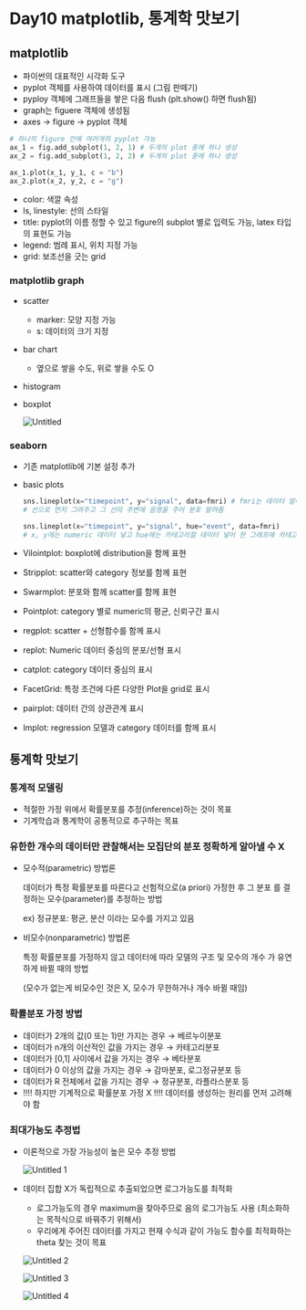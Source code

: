 # Day10 matplotlib, 통계학 맛보기

## matplotlib

- 파이썬의 대표적인 시각화 도구
- pyplot 객체를 사용하여 데이터를 표시 (그림 판떼기)
- pyploy 객체에 그래프들을 쌓은 다음 flush (plt.show() 하면 flush됨)
- graph는 figuere 객체에 생성됨
- axes → figure → pyplot 객체

```python
# 하나의 figure 안에 여러개의 pyplot 가능
ax_1 = fig.add_subplot(1, 2, 1) # 두개의 plot 중에 하나 생성
ax_2 = fig.add_subplot(1, 2, 2) # 두개의 plot 중에 하나 생성

ax_1.plot(x_1, y_1, c = "b")
ax_2.plot(x_2, y_2, c = "g")
```

- color: 색깔 속성
- ls, linestyle: 선의 스타일
- title: pyplot의 이름 정할 수 있고 figure의 subplot 별로 입력도 가능, latex 타입의 표현도 가능
- legend: 범례 표시, 위치 지정 가능
- grid: 보조선을 긋는 grid

### matplotlib graph

- scatter
    - marker: 모양 지정 가능
    - s: 데이터의 크기 지정
- bar chart
    
    - 옆으로 쌓을 수도, 위로 쌓을 수도 O
- histogram
- boxplot

    ![Untitled](https://user-images.githubusercontent.com/73166743/106468881-d93ced00-64e1-11eb-8848-22f166a101d8.png)

### seaborn

- 기존 matplotlib에 기본 설정 추가
- basic plots

    ```python
    sns.lineplot(x="timepoint", y="signal", data=fmri) # fmri는 데이터 알아서 정렬
    # 선으로 먼저 그려주고 그 선의 주변에 음영을 주어 분포 알려줌

    sns.lineplot(x="timepoint", y="signal", hue="event", data=fmri)
    # x, y에는 numeric 데이터 넣고 hue에는 카테고리컬 데이터 넣어 한 그래프에 카테고리 별로 그래프 그림
    ```

- Vilointplot: boxplot에 distribution을 함께 표현
- Stripplot: scatter와 category 정보를 함께 표현
- Swarmplot: 분포와 함께 scatter를 함께 표현
- Pointplot: category 별로 numeric의 평균, 신뢰구간 표시
- regplot: scatter + 선형함수를 함께 표시
- replot: Numeric 데이터 중심의 분포/선형 표시
- catplot: category 데이터 중심의 표시
- FacetGrid: 특정 조건에 다른 다양한 Plot을 grid로 표시
- pairplot: 데이터 간의 상관관계 표시
- Implot: regression 모델과 category 데이터를 함께 표시

## 통계학 맛보기

### 통계적 모델링

- 적절한 가정 위에서 확률분포를 추정(inference)하는 것이 목표
- 기계학습과 통계학이 공통적으로 추구하는 목표

### 유한한 개수의 데이터만 관찰해서는 모집단의 분포 정확하게 알아낼 수 X

- 모수적(parametric) 방법론

    데이터가 특정 확률분포를 따른다고 선험적으로(a priori) 가정한 후 그 분포 를 결정하는 모수(parameter)를 추정하는 방법

    ex) 정규분포: 평균, 분산 이라는 모수를 가지고 있음

- 비모수(nonparametric) 방법론

    특정 확률분포를 가정하지 않고 데이터에 따라 모델의 구조 및 모수의 개수 가 유연하게 바뀔 때의 방법

    (모수가 없는게 비모수인 것은 X, 모수가 무한하거나 개수 바뀔 때임)

### 확률분포 가정 방법

- 데이터가 2개의 값(0 또는 1)만 가지는 경우 → 베르누이분포
- 데이터가 n개의 이산적인 값을 가지는 경우 → 카테고리분포
- 데이터가 [0,1] 사이에서 값을 가지는 경우 → 베타분포
- 데이터가 0 이상의 값을 가지는 경우 → 감마분포, 로그정규분포 등
- 데이터가 R 전체에서 값을 가지는 경우 → 정규분포, 라플라스분포 등
- !!!! 하지만 기계적으로 확률분포 가정 X !!!! 데이터를 생성하는 원리를 먼저 고려해야 함

### 최대가능도 추정법

- 이론적으로 가장 가능성이 높은 모수 추정 방법

    ![Untitled 1](https://user-images.githubusercontent.com/73166743/106468893-dc37dd80-64e1-11eb-8c7d-0461cdc3b229.png)

- 데이터 집합 X가 독립적으로 추출되었으면 로그가능도를 최적화
    - 로그가능도의 경우 maximum을 찾아주므로 음의 로그가능도 사용 (최소화하는 목적식으로 바꿔주기 위해서)
    - 우리에게 주어진 데이터를 가지고 현재 수식과 같이 가능도 함수를 최적화하는 theta 찾는 것이 목표

    ![Untitled 2](https://user-images.githubusercontent.com/73166743/106468899-de01a100-64e1-11eb-933b-100e3562298b.png)

    ![Untitled 3](https://user-images.githubusercontent.com/73166743/106468903-df32ce00-64e1-11eb-9e8d-b96cb76ffd23.png)

    ![Untitled 4](https://user-images.githubusercontent.com/73166743/106468907-e063fb00-64e1-11eb-86d8-b1f56ab144ee.png)
